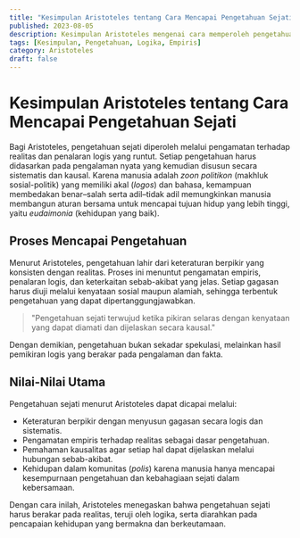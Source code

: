 ```yaml
---
title: "Kesimpulan Aristoteles tentang Cara Mencapai Pengetahuan Sejati"
published: 2023-08-05
description: Kesimpulan Aristoteles mengenai cara memperoleh pengetahuan sejati melalui pengamatan, logika, dan kehidupan sosial.
tags: [Kesimpulan, Pengetahuan, Logika, Empiris]
category: Aristoteles
draft: false
---
```


# Kesimpulan Aristoteles tentang Cara Mencapai Pengetahuan Sejati

Bagi Aristoteles, pengetahuan sejati diperoleh melalui pengamatan terhadap realitas dan penalaran logis yang runtut. Setiap pengetahuan harus didasarkan pada pengalaman nyata yang kemudian disusun secara sistematis dan kausal. Karena manusia adalah *zoon politikon* (makhluk sosial-politik) yang memiliki akal (*logos*) dan bahasa, kemampuan membedakan benar–salah serta adil–tidak adil memungkinkan manusia membangun aturan bersama untuk mencapai tujuan hidup yang lebih tinggi, yaitu *eudaimonia* (kehidupan yang baik).

## Proses Mencapai Pengetahuan

Menurut Aristoteles, pengetahuan lahir dari keteraturan berpikir yang konsisten dengan realitas. Proses ini menuntut pengamatan empiris, penalaran logis, dan keterkaitan sebab-akibat yang jelas. Setiap gagasan harus diuji melalui kenyataan sosial maupun alamiah, sehingga terbentuk pengetahuan yang dapat dipertanggungjawabkan.

> "Pengetahuan sejati terwujud ketika pikiran selaras dengan kenyataan yang dapat diamati dan dijelaskan secara kausal."

Dengan demikian, pengetahuan bukan sekadar spekulasi, melainkan hasil pemikiran logis yang berakar pada pengalaman dan fakta.

## Nilai-Nilai Utama

Pengetahuan sejati menurut Aristoteles dapat dicapai melalui:
- Keteraturan berpikir dengan menyusun gagasan secara logis dan sistematis.
- Pengamatan empiris terhadap realitas sebagai dasar pengetahuan.
- Pemahaman kausalitas agar setiap hal dapat dijelaskan melalui hubungan sebab-akibat.
- Kehidupan dalam komunitas (*polis*) karena manusia hanya mencapai kesempurnaan pengetahuan dan kebahagiaan sejati dalam kebersamaan.

Dengan cara inilah, Aristoteles menegaskan bahwa pengetahuan sejati harus berakar pada realitas, teruji oleh logika, serta diarahkan pada pencapaian kehidupan yang bermakna dan berkeutamaan.
